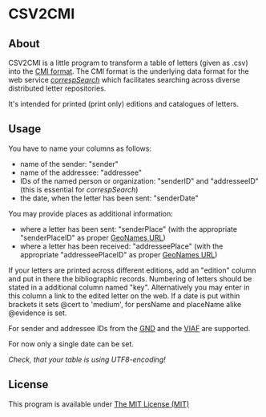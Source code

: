 # CSV2CMI

## About

CSV2CMI is a little program to transform a table of letters (given as .csv) into the [CMI format](https://github.com/TEI-Correspondence-SIG/CMIF).
The CMI format is the underlying data format for the web service *[correspSearch](http://correspsearch.bbaw.de/)* which facilitates searching across diverse distributed letter repositories.

It's intended for printed (print only) editions and catalogues of letters.

## Usage

You have to name your columns as follows:
* name of the sender: "sender"
* name of the addressee: "addressee"
* IDs of the named person or organization: "senderID" and "addresseeID" (this is essential for *correspSearch*)
* the date, when the letter has been sent: "senderDate"

You may provide places as additional information:
* where a letter has been sent: "senderPlace" (with the appropriate "senderPlaceID" as proper [GeoNames URL](http://www.geonames.org/))
* where a letter has been received: "addresseePlace" (with the appropriate "addresseePlaceID" as proper [GeoNames URL](http://www.geonames.org/))

If your letters are printed across different editions, add an "edition" column and put in there the bibliographic records. Numbering of letters should be stated in a additional column named "key". Alternatively you may enter in this column a link to the edited letter on the web.
If a date is put within brackets it sets @cert to 'medium', for persName and placeName alike @evidence is set.

For sender and addressee IDs from the [GND](http://www.dnb.de/gnd) and the [VIAF](http://www.viaf.org/) are supported. 

For now only a single date can be set. 

*Check, that your table is using UTF8-encoding!*

## License

This program is available under [The MIT License (MIT)](https://opensource.org/licenses/MIT)
